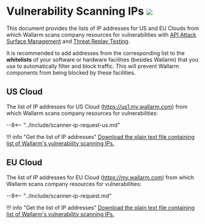 [file-ips-list-us]: ../downloads/scanner-ip-addresses-us.txt
[file-ips-list-eu]: ../downloads/scanner-ip-addresses-eu.txt

# Vulnerability Scanning IPs <a href="../../about-wallarm/subscription-plans/#waap-and-advanced-api-security"><img src="../../images/api-security-tag.svg" style="border: none;"></a>

This document provides the lists of IP addresses for US and EU Clouds from which Wallarm scans company resources for vulnerabilities with [API Attack Surface Management](../api-attack-surface/security-issues.md) and [Threat Replay Testing](../vulnerability-detection/threat-replay-testing/overview.md).

It is recommended to add addresses from the corresponding list to the **whitelists** of your software or hardware facilities (besides Wallarm) that you use to automatically filter and block traffic. This will prevent Wallarm components from being blocked by these facilities.

## US Cloud

The list of IP addresses for US Cloud (https://us1.my.wallarm.com) from which Wallarm scans company resources for vulnerabilities:

--8<-- "../include/scanner-ip-request-us.md"

!!! info "Get the list of IP addresses"
    [Download the plain text file containing list of Wallarm's vulnerability scanning IPs.][file-ips-list-us]

## EU Cloud

The list of IP addresses for EU Cloud (https://my.wallarm.com) from which Wallarm scans company resources for vulnerabilities:

--8<-- "../include/scanner-ip-request.md"

!!! info "Get the list of IP addresses"
    [Download the plain text file containing list of Wallarm's vulnerability scanning IPs.][file-ips-list-eu]